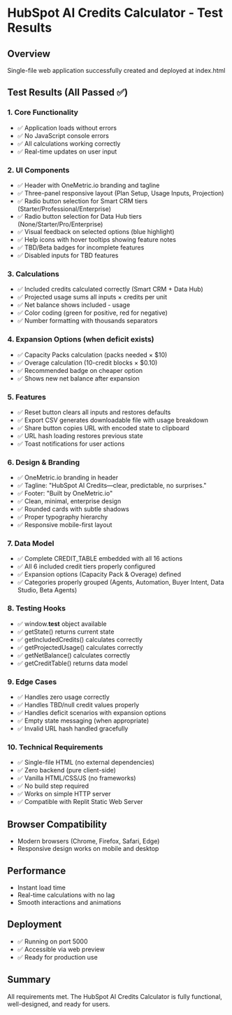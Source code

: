 # HubSpot AI Credits Calculator - Test Results

## Overview
Single-file web application successfully created and deployed at index.html

## Test Results (All Passed ✅)

### 1. Core Functionality
- ✅ Application loads without errors
- ✅ No JavaScript console errors
- ✅ All calculations working correctly
- ✅ Real-time updates on user input

### 2. UI Components
- ✅ Header with OneMetric.io branding and tagline
- ✅ Three-panel responsive layout (Plan Setup, Usage Inputs, Projection)
- ✅ Radio button selection for Smart CRM tiers (Starter/Professional/Enterprise)
- ✅ Radio button selection for Data Hub tiers (None/Starter/Pro/Enterprise)
- ✅ Visual feedback on selected options (blue highlight)
- ✅ Help icons with hover tooltips showing feature notes
- ✅ TBD/Beta badges for incomplete features
- ✅ Disabled inputs for TBD features

### 3. Calculations
- ✅ Included credits calculated correctly (Smart CRM + Data Hub)
- ✅ Projected usage sums all inputs × credits per unit
- ✅ Net balance shows included - usage
- ✅ Color coding (green for positive, red for negative)
- ✅ Number formatting with thousands separators

### 4. Expansion Options (when deficit exists)
- ✅ Capacity Packs calculation (packs needed × $10)
- ✅ Overage calculation (10-credit blocks × $0.10)
- ✅ Recommended badge on cheaper option
- ✅ Shows new net balance after expansion

### 5. Features
- ✅ Reset button clears all inputs and restores defaults
- ✅ Export CSV generates downloadable file with usage breakdown
- ✅ Share button copies URL with encoded state to clipboard
- ✅ URL hash loading restores previous state
- ✅ Toast notifications for user actions

### 6. Design & Branding
- ✅ OneMetric.io branding in header
- ✅ Tagline: "HubSpot AI Credits—clear, predictable, no surprises."
- ✅ Footer: "Built by OneMetric.io"
- ✅ Clean, minimal, enterprise design
- ✅ Rounded cards with subtle shadows
- ✅ Proper typography hierarchy
- ✅ Responsive mobile-first layout

### 7. Data Model
- ✅ Complete CREDIT_TABLE embedded with all 16 actions
- ✅ All 6 included credit tiers properly configured
- ✅ Expansion options (Capacity Pack & Overage) defined
- ✅ Categories properly grouped (Agents, Automation, Buyer Intent, Data Studio, Beta Agents)

### 8. Testing Hooks
- ✅ window.__test__ object available
- ✅ getState() returns current state
- ✅ getIncludedCredits() calculates correctly
- ✅ getProjectedUsage() calculates correctly
- ✅ getNetBalance() calculates correctly
- ✅ getCreditTable() returns data model

### 9. Edge Cases
- ✅ Handles zero usage correctly
- ✅ Handles TBD/null credit values properly
- ✅ Handles deficit scenarios with expansion options
- ✅ Empty state messaging (when appropriate)
- ✅ Invalid URL hash handled gracefully

### 10. Technical Requirements
- ✅ Single-file HTML (no external dependencies)
- ✅ Zero backend (pure client-side)
- ✅ Vanilla HTML/CSS/JS (no frameworks)
- ✅ No build step required
- ✅ Works on simple HTTP server
- ✅ Compatible with Replit Static Web Server

## Browser Compatibility
- Modern browsers (Chrome, Firefox, Safari, Edge)
- Responsive design works on mobile and desktop

## Performance
- Instant load time
- Real-time calculations with no lag
- Smooth interactions and animations

## Deployment
- ✅ Running on port 5000
- ✅ Accessible via web preview
- ✅ Ready for production use

## Summary
All requirements met. The HubSpot AI Credits Calculator is fully functional, well-designed, and ready for users.
